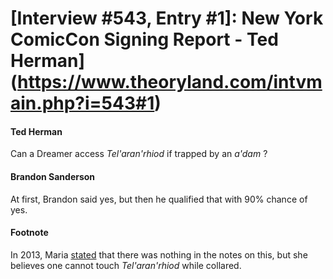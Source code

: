 # [Interview #543, Entry #1]: New York ComicCon Signing Report - Ted Herman](https://www.theoryland.com/intvmain.php?i=543#1)

#### Ted Herman

Can a Dreamer access
*Tel'aran'rhiod*
if trapped by an
*a'dam*
?

#### Brandon Sanderson

At first, Brandon said yes, but then he qualified that with 90% chance of yes.

#### Footnote

In 2013, Maria
[stated](http://www.theoryland.com/intvmain.php?i=749#18)
that there was nothing in the notes on this, but she believes one cannot touch
*Tel'aran'rhiod*
while collared.

